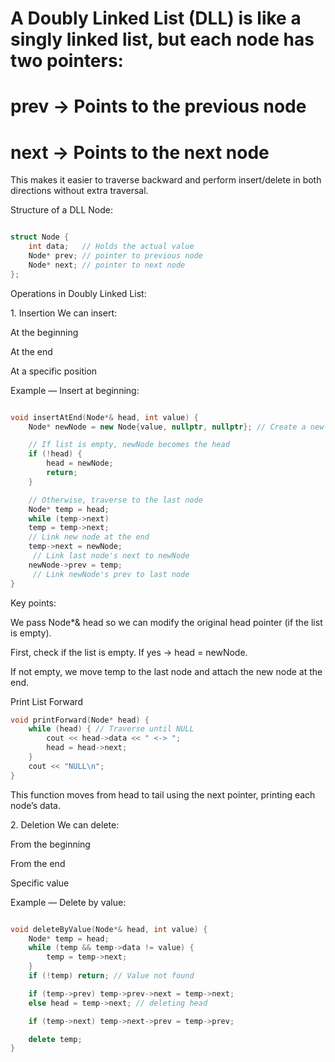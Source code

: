 # A Doubly Linked List (DLL) is like a singly linked list, but each node has two pointers:

# prev → Points to the previous node

# next → Points to the next node

This makes it easier to traverse backward and perform insert/delete in both directions without extra traversal.

Structure of a DLL Node:

```cpp

struct Node {
    int data;   // Holds the actual value
    Node* prev; // pointer to previous node
    Node* next; // pointer to next node
};

```

Operations in Doubly Linked List:

1️. Insertion
We can insert:

At the beginning

At the end

At a specific position

Example — Insert at beginning:


```cpp

void insertAtEnd(Node*& head, int value) {
    Node* newNode = new Node{value, nullptr, nullptr}; // Create a new node

    // If list is empty, newNode becomes the head
    if (!head) {
        head = newNode;
        return;
    }

    // Otherwise, traverse to the last node
    Node* temp = head;
    while (temp->next) 
    temp = temp->next;
    // Link new node at the end
    temp->next = newNode; 
     // Link last node's next to newNode
    newNode->prev = temp; 
     // Link newNode's prev to last node
}


```
Key points:

We pass Node*& head so we can modify the original head pointer (if the list is empty).

First, check if the list is empty. If yes → head = newNode.

If not empty, we move temp to the last node and attach the new node at the end.

Print List Forward

```cpp
void printForward(Node* head) {
    while (head) { // Traverse until NULL
        cout << head->data << " <-> ";
        head = head->next;
    }
    cout << "NULL\n";
}
```
This function moves from head to tail using the next pointer, printing each node’s data.








2️. Deletion
We can delete:

From the beginning

From the end

Specific value



Example — Delete by value:

```cpp

void deleteByValue(Node*& head, int value) {
    Node* temp = head;
    while (temp && temp->data != value) {
        temp = temp->next;
    }
    if (!temp) return; // Value not found

    if (temp->prev) temp->prev->next = temp->next;
    else head = temp->next; // deleting head

    if (temp->next) temp->next->prev = temp->prev;

    delete temp;
}
```

